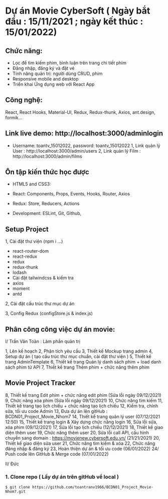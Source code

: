 
# Dự án Movie CyberSoft ( Ngày bắt đầu : 15/11/2021 ; ngày kết thúc : 15/01/2022)
## Chức năng:
- Lọc để tìm kiếm phim, bình luận trên trang chi tiết phim
- Đăng nhập, đăng ký và đặt vé
- Tính năng quản trị: người dùng CRUD, phim
- Responsive mobile and desktop
- Triển khai Ứng dụng web với React App

## Công nghệ:
React, React Hooks, Material-UI, Redux, Redux-thunk, Axios, ant.design, formik...

## Link live demo: http://localhost:3000/adminlogin
- Username: toantv_15012022, password: toantv_15012022
1, Link quản lý User : http://localhost:3000/admin/users
2, Link quản lý Film : http://localhost:3000/admin/films

## Ôn tập kiến thức học được

- HTML5 and CSS3: 
- React: Components, Props, Events, Hooks, Router, Axios
- Redux: Store, Reducers, Actions

- Development: ESLint, Git, Github,

## Setup Project
1, Cài đặt thư viện (npm i ...)
- react-router-dom
- react-redux
- redux
- redux-thunk
- lodash
- Cài đặt tailwindcss & kiểm tra
- axios
- moment
- antd

2, Cài đặt cấu trúc thư mục dự án 

3, Config Redux (configStore.js & index.js)

## Phân công công việc dự án movie:

I/ Trần Văn Toàn : Làm phần quản trị

1, Lên kế hoạch
2, Phân tích yêu cầu
3, Thiết kế Mockup trang admin
4, Setup dự án ( tạo cấu trúc thư mục chuẩn, cài đặt thư viện )
5, Thiết kế trang AdminTemplate
6, Thiết kế trang Quản lý danh sách phim + load danh sách phim từ API
7, Thiết kế trang Thêm phim + chức năng thêm phim

## Movie Project Tracker

8, Thiết kế trang Edit phim + chức năng edit phim (Sửa lỗi ngày 09/12/2021)
9, Chức năng xóa phim (Sửa lỗi ngày 09/12/2021)
10, Chức năng tìm kiếm
11, Thiết kế trang tạo lịch chiếu + chức năng tạo lịch chiếu 
12, Kiểm tra, chỉnh sửa, tối ưu code Admin
13, Đưa dự án lên gitHub : BCDN01_Project_Movie_Nhom7
14, Thiết kế trang quản lý user (07/12/2021 12:50)
15, Thiết kế trang login & Xây dựng chức năng login
16, Sửa lỗi sửa, xóa phim (09/12/2021)
17, Sửa lỗi tạo lịch chiếu (12/12/2021)
18, Thiết kế giao diện thêm user
19, Chức năng thêm user 
20, Sửa lỗi call API, cấu hình chuyễn sang domain : https://movienew.cybersoft.edu.vn/ (21/21/2021)
20, Thiết kế giao diện sửa user
21, Chức năng tìm kiếm & xóa 
22, Chức năng đăng nhập & đăng ký
23, Hoàn thiện dự án & tối ưu code (06/01/2022)
24/ Push code lên GitHub & Merge code (07/01/2022)


II/ Đức


### 1. Clone repo ( Lấy dự án trên gitHub về local )

```
$ git clone https://github.com/toantranv1966/BCDN01_Project_Movie-Nhom7.git

```

